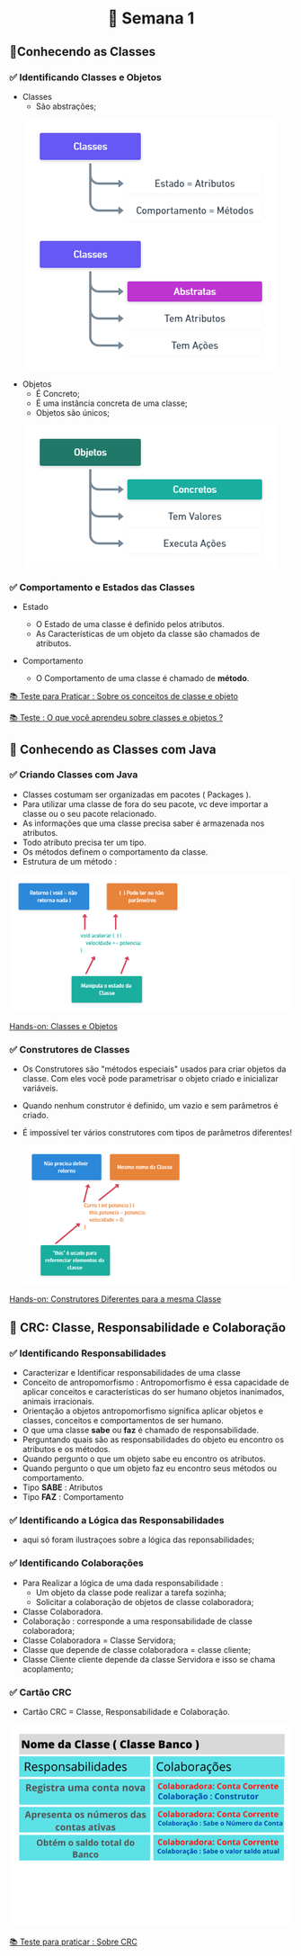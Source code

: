 <div align="center">
  <h1>📅 Semana 1</h1>
</div>
 
<h2>📝Conhecendo as Classes</h2>

<h3>✅ Identificando Classes e Objetos</h3>

* Classes 
  * São abstrações;
  
<div align="center">
  <img src="../Assets/Classes2.png"> 
</div>

* Objetos
  * É Concreto;
  * É uma instância concreta de uma classe;
  * Objetos são únicos;

<div align="center">
  <img src="../Assets/Objetos.png"> 
</div>

<h3>✅ Comportamento e Estados das Classes</h3>

* Estado
  * O Estado de uma classe é definido pelos atributos. 
  * As Características de um objeto da classe são chamados de atributos. 

* Comportamento
  * O Comportamento de uma classe é chamado de **método**.

<a href="https://github.com/brunoemferreira/ita-orientacao-a-objetos-com-java/blob/main/Semana1/TestesParaPraticar.md" >📚 Teste para Praticar : Sobre os conceitos de classe e objeto</a>

<a href="https://github.com/brunoemferreira/ita-orientacao-a-objetos-com-java/blob/main/Semana1/Testes.md" >📚 Teste : O que você aprendeu sobre classes e objetos ?</a>

</hr>

<h2>📝 Conhecendo as Classes com Java</h2>

<h3>✅ Criando Classes com Java</h3>

* Classes costumam ser organizadas em pacotes ( Packages ).
* Para utilizar uma classe de fora do seu pacote, vc deve importar a classe ou o seu pacote relacionado.
* As informações que uma classe precisa saber é armazenada nos atributos.
* Todo atributo precisa ter um tipo.
* Os métodos definem o comportamento da classe.
* Estrutura de um método : 
 
 <div align="center">
    <img src="../Assets/metodos.png"> 
  </div>

<a href="https://github.com/brunoemferreira/ita-orientacao-a-objetos-com-java/tree/main/Fontes/Carros" >Hands-on: Classes e Objetos</a>

<h3>✅ Construtores de Classes</h3>

* Os Construtores são "métodos especiais" usados para criar objetos da classe. Com eles você pode parametrisar o objeto criado e inicializar variáveis.
* Quando nenhum construtor é definido, um vazio e sem parâmetros é criado.
* É impossível ter vários construtores com tipos de parâmetros diferentes!

  <div align="center">
    <img src="../Assets/construtores.png"> 
  </div>

<a href="https://github.com/brunoemferreira/ita-orientacao-a-objetos-com-java/tree/main/Fontes/Comercio" >Hands-on: Construtores Diferentes para a mesma Classe</a>


<h2>📝 CRC: Classe, Responsabilidade e Colaboração</h2>

<h3>✅ Identificando Responsabilidades</h3>

* Caracterizar e Identificar responsabilidades de uma classe
* Conceito de antropomorfismo : Antropomorfismo é essa capacidade de aplicar conceitos e características do ser humano objetos inanimados, animais irracionais.
* Orientação a objetos antropomorfismo significa aplicar objetos e classes, conceitos e comportamentos de ser humano.
* O que uma classe **sabe** ou **faz** é chamado de responsabilidade.
* Perguntando quais são as responsabilidades do objeto eu encontro os atributos e os métodos.
* Quando pergunto o que um objeto sabe eu encontro os atributos.
* Quando pergunto o que um objeto faz eu encontro seus métodos ou comportamento.
* Tipo **SABE** : Atributos 
* Tipo **FAZ** : Comportamento 

<h3>✅ Identificando a Lógica das Responsabilidades</h3>

* aqui só foram ilustraçoes sobre a lógica das reponsabilidades; 

<h3>✅ Identificando Colaborações</h3>

* Para Realizar a lógica de uma dada responsabilidade : 
  * Um objeto da classe pode realizar a tarefa sozinha;
  * Solicitar a colaboração de objetos de classe colaboradora;
* Classe Colaboradora.
* Colaboração : corresponde a uma responsabilidade de classe colaboradora;
* Classe Colaboradora = Classe Servidora;
* Classe que depende de classe colaboradora = classe cliente;  
* Classe Cliente cliente depende da classe Servidora e isso se chama acoplamento;

<h3>✅ Cartão CRC</h3>

* Cartão CRC = Classe, Responsabilidade e Colaboração.

<div align="center">
  <img src="../Assets/cartaocrc.png"> 
</div>



<a href="https://github.com/brunoemferreira/ita-orientacao-a-objetos-com-java/blob/main/Semana1/Testes.md" >📚 Teste para praticar : Sobre CRC</a>
</hr>

